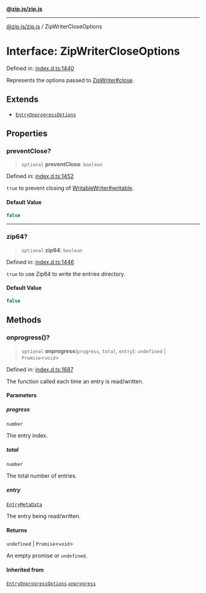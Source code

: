 [**@zip.js/zip.js**](../README.md)

***

[@zip.js/zip.js](../globals.md) / ZipWriterCloseOptions

# Interface: ZipWriterCloseOptions

Defined in: [index.d.ts:1440](https://github.com/gildas-lormeau/zip.js/blob/cd8507443514e12617ac25921566eb3131bcdbff/index.d.ts#L1440)

Represents the options passed to  [ZipWriter#close](../classes/ZipWriter.md#close).

## Extends

- [`EntryOnprogressOptions`](EntryOnprogressOptions.md)

## Properties

### preventClose?

> `optional` **preventClose**: `boolean`

Defined in: [index.d.ts:1452](https://github.com/gildas-lormeau/zip.js/blob/cd8507443514e12617ac25921566eb3131bcdbff/index.d.ts#L1452)

`true` to prevent closing of [WritableWriter#writable](WritableWriter.md#writable).

#### Default Value

```ts
false
```

***

### zip64?

> `optional` **zip64**: `boolean`

Defined in: [index.d.ts:1446](https://github.com/gildas-lormeau/zip.js/blob/cd8507443514e12617ac25921566eb3131bcdbff/index.d.ts#L1446)

`true` to use Zip64 to write the entries directory.

#### Default Value

```ts
false
```

## Methods

### onprogress()?

> `optional` **onprogress**(`progress`, `total`, `entry`): `undefined` \| `Promise`\<`void`\>

Defined in: [index.d.ts:1687](https://github.com/gildas-lormeau/zip.js/blob/cd8507443514e12617ac25921566eb3131bcdbff/index.d.ts#L1687)

The function called each time an entry is read/written.

#### Parameters

##### progress

`number`

The entry index.

##### total

`number`

The total number of entries.

##### entry

[`EntryMetaData`](EntryMetaData.md)

The entry being read/written.

#### Returns

`undefined` \| `Promise`\<`void`\>

An empty promise or `undefined`.

#### Inherited from

[`EntryOnprogressOptions`](EntryOnprogressOptions.md).[`onprogress`](EntryOnprogressOptions.md#onprogress)
